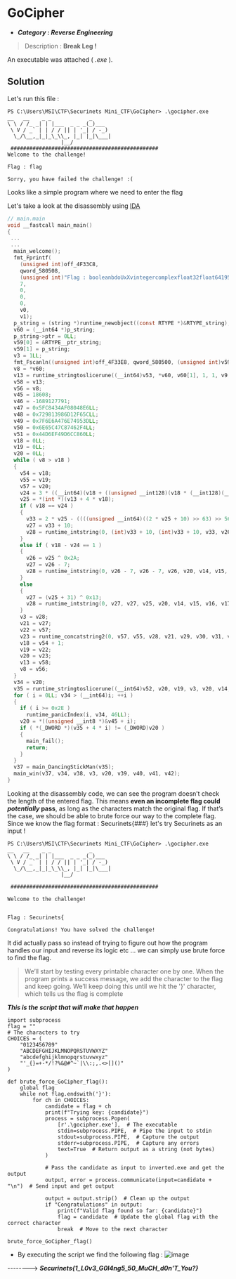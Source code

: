 # GoCipher
* ***Category : Reverse Engineering***  
 >   Description : **Break Leg !**

An executable was attached ( *.exe* ).
## Solution
Let's run this file :
```
PS C:\Users\MSI\CTF\Securinets Mini_CTF\GoCipher> .\gocipher.exe
__   __    _ _            _
\ \ / /_ _| | |___  _ _ _(_)___
 \ V / _` | | / / || | '_| / -_)
  \_/\__,_|_|_\_\\_, |_| |_|\___|
                 |__/
 ###############################################
Welcome to the challenge!

Flag : flag

Sorry, you have failed the challenge! :(
```

Looks like a simple program where we need to enter the flag

Let's take a look at the disassembly using [IDA](https://getintopc.com/softwares/disassembler/hex-rays-ida-pro-2024-free-download/)
```c
// main.main
void __fastcall main_main()
{
 ...
 ...
  main_welcome();
  fmt_Fprintf(
    (unsigned int)off_4F33C8,
    qword_580508,
    (unsigned int)"Flag : booleanbdoUxXvintegercomplexfloat32float6419531259765625consoleinvaliduintptrChanDir Value>:eventsCopySidWSARecvWSASendconnectforcegcallocmWcpuprofallocmRunknowngctraceIO : gp= found at *( s.elemsize= B (",
    7,
    0,
    0,
    0,
    v0,
    v1);
  p_string = (string *)runtime_newobject((const RTYPE *)&RTYPE_string);
  v60 = (__int64 *)p_string;
  p_string->ptr = 0LL;
  v59[0] = &RTYPE__ptr_string;
  v59[1] = p_string;
  v3 = 1LL;
  fmt_Fscanln((unsigned int)off_4F33E8, qword_580500, (unsigned int)v59, 1, 1, v4, v5, v6, v7);
  v8 = *v60;
  v13 = runtime_stringtoslicerune((__int64)v53, *v60, v60[1], 1, 1, v9, v10, v11, v12);
  v58 = v13;
  v56 = v8;
  v45 = 18608;
  v46 = -1689127791;
  v47 = 0x5FC8434AF08048E6LL;
  v48 = 0x729813986D12F65CLL;
  v49 = 0x7F6E6A476E74953DLL;
  v50 = 0x6E65C47C87462F4LL;
  v51 = 0x44D6EF49D6CC860LL;
  v18 = 0LL;
  v19 = 0LL;
  v20 = 0LL;
  while ( v8 > v18 )
  {
    v54 = v18;
    v55 = v19;
    v57 = v20;
    v24 = 3 * ((__int64)(v18 + ((unsigned __int128)(v18 * (__int128)(__int64)0xAAAAAAAAAAAAAAABLL) >> 64)) >> 1);
    v25 = *(int *)(v13 + 4 * v18);
    if ( v18 == v24 )
    {
      v33 = 2 * v25 - ((((unsigned __int64)((2 * v25 + 10) >> 63) >> 56) + 2 * v25 + 10) & 0xFFFFFFFFFFFFFF00LL);
      v27 = v33 + 10;
      v28 = runtime_intstring(0, (int)v33 + 10, (int)v33 + 10, v33, v20, v14, v15, v16, v17, v43, v44);
    }
    else if ( v18 - v24 == 1 )
    {
      v26 = v25 ^ 0x2A;
      v27 = v26 - 7;
      v28 = runtime_intstring(0, v26 - 7, v26 - 7, v26, v20, v14, v15, v16, v17, v43, v44);
    }
    else
    {
      v27 = (v25 + 31) ^ 0x13;
      v28 = runtime_intstring(0, v27, v27, v25, v20, v14, v15, v16, v17, v43, v44);
    }
    v3 = v28;
    v21 = v27;
    v22 = v57;
    v23 = runtime_concatstring2(0, v57, v55, v28, v21, v29, v30, v31, v32);
    v18 = v54 + 1;
    v19 = v22;
    v20 = v23;
    v13 = v58;
    v8 = v56;
  }
  v34 = v20;
  v35 = runtime_stringtoslicerune((__int64)v52, v20, v19, v3, v20, v14, v15, v16, v17);
  for ( i = 0LL; v34 > (__int64)i; ++i )
  {
    if ( i >= 0x2E )
      runtime_panicIndex(i, v34, 46LL);
    v20 = *((unsigned __int8 *)&v45 + i);
    if ( *(_DWORD *)(v35 + 4 * i) != (_DWORD)v20 )
    {
      main_fail();
      return;
    }
  }
  v37 = main_DancingStickMan(v35);
  main_win(v37, v34, v38, v3, v20, v39, v40, v41, v42);
}
```
Looking at the disassembly code, we can see the program doesn’t check the length of the entered flag. This means **even an incomplete flag could ***potentially*** pass**, as long as the characters match the original flag. If that’s the case, we should be able to brute force our way to the complete flag.
Since we know the flag format : Securinets{###} let's try Securinets as an input !
```
PS C:\Users\MSI\CTF\Securinets Mini_CTF\GoCipher> .\gocipher.exe
__   __    _ _            _
\ \ / /_ _| | |___  _ _ _(_)___
 \ V / _` | | / / || | '_| / -_)
  \_/\__,_|_|_\_\\_, |_| |_|\___|
                 |__/

 ###############################################

Welcome to the challenge!


Flag : Securinets{

Congratulations! You have solved the challenge!

```
It did actually pass so instead of trying to figure out how the program handles our input and reverse its logic etc ... we can simply use brute force to find the flag.
>We’ll start by testing every printable character one by one. When the program prints a success message, we add the character to the flag and keep going. We’ll keep doing this until we hit the '}' character, which tells us the flag is complete

***This is the script that will make that happen***
```
import subprocess
flag = ""
# The characters to try
CHOICES = (
    "0123456789"
    "ABCDEFGHIJKLMNOPQRSTUVWXYZ"
    "abcdefghijklmnopqrstuvwxyz"
    "'_{}=+-*/!?%&@#^~`|\\:;,.<>[]()"
)

def brute_force_GoCipher_flag():
    global flag
    while not flag.endswith('}'):
        for ch in CHOICES:
            candidate = flag + ch
            print(f"Trying key: {candidate}")
            process = subprocess.Popen(
                [r'.\gocipher.exe'],  # The executable
                stdin=subprocess.PIPE,  # Pipe the input to stdin
                stdout=subprocess.PIPE,  # Capture the output
                stderr=subprocess.PIPE,  # Capture any errors
                text=True  # Return output as a string (not bytes)
            )
            
            # Pass the candidate as input to inverted.exe and get the output
            output, error = process.communicate(input=candidate + "\n")  # Send input and get output

            output = output.strip()  # Clean up the output
            if "Congratulations" in output:
                print(f"Valid flag found so far: {candidate}")
                flag = candidate  # Update the global flag with the correct character
                break  # Move to the next character

brute_force_GoCipher_flag()
```
* By executing the script we find the following flag :
  ![image](https://github.com/user-attachments/assets/4c804a12-9311-4c03-8b11-0f189a193d09)

-------->     ***Securinets{1_L0v3_G0l4ng5_50_MuCH_d0n'T_You?}***

  
